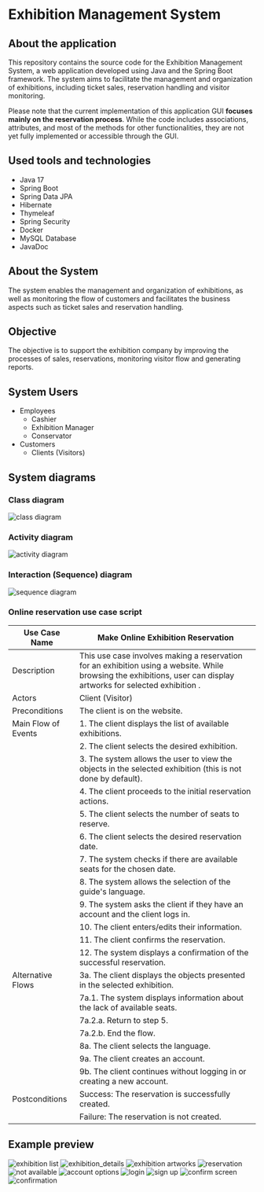# Exhibition Management System

## About the application
This repository contains the source code for the Exhibition Management System, a web application developed using Java and the Spring Boot framework. 
The system aims to facilitate the management and organization of exhibitions, including ticket sales, reservation handling and visitor monitoring.

Please note that the current implementation of this application GUI <b>focuses mainly on the reservation process</b>. 
While the code includes associations, attributes, and most of the methods for other functionalities, 
they are not yet fully implemented or accessible through the GUI.

## Used tools and technologies
- Java 17
- Spring Boot
- Spring Data JPA
- Hibernate
- Thymeleaf
- Spring Security
- Docker
- MySQL Database
- JavaDoc

## About the System
The system enables the management and organization of exhibitions, as well as monitoring the flow of customers and facilitates the business aspects such as ticket sales and reservation handling.

## Objective
The objective is to support the exhibition company by improving the processes of sales, reservations, monitoring visitor flow and generating reports.

## System Users
- Employees
  - Cashier
  - Exhibition Manager
  - Conservator
- Customers
  - Clients (Visitors)
 
## System diagrams
### Class diagram
![class diagram](/sample-images/cd_exhibition_management_system.svg)

### Activity diagram
![activity diagram](/sample-images/ad_online_reservation.svg)

### Interaction (Sequence) diagram
![sequence diagram](/sample-images/sd_online_reservation.svg)

### Online reservation use case script

| Use Case Name                           | Make Online Exhibition Reservation                          |
| --------------------------------------- | ---------------------------------------------------------- |
| Description                             | This use case involves making a reservation for an exhibition using a website. While browsing the exhibitions, user can display artworks for selected exhibition . |
| Actors                                  | Client (Visitor)                                           |
| Preconditions                          | The client is on the website.                              |
| Main Flow of Events                     | 1. The client displays the list of available exhibitions.   |
|                                         | 2. The client selects the desired exhibition.               |
|                                         | 3. The system allows the user to view the objects in the selected exhibition (this is not done by default). |
|                                         | 4. The client proceeds to the initial reservation actions.  |
|                                         | 5. The client selects the number of seats to reserve.       |
|                                         | 6. The client selects the desired reservation date.         |
|                                         | 7. The system checks if there are available seats for the chosen date. |
|                                         | 8. The system allows the selection of the guide's language. |
|                                         | 9. The system asks the client if they have an account and the client logs in. |
|                                         | 10. The client enters/edits their information.              |
|                                         | 11. The client confirms the reservation.                    |
|                                         | 12. The system displays a confirmation of the successful reservation. |
| Alternative Flows                       | 3a. The client displays the objects presented in the selected exhibition. |
|                                         | 7a.1. The system displays information about the lack of available seats. |
|                                         | 7a.2.a. Return to step 5.                                   |
|                                         | 7a.2.b. End the flow.                                       |
|                                         | 8a. The client selects the language.                        |
|                                         | 9a. The client creates an account.                          |
|                                         | 9b. The client continues without logging in or creating a new account. |
| Postconditions                          | Success: The reservation is successfully created.           |
|                                         | Failure: The reservation is not created.                    |

## Example preview
![exhibition list](/sample-images/exhibition_list.png)
![exhibition_details](/sample-images/exhibition_details.png)
![exhibition artworks](/sample-images/exhibition_artworks.png)
![reservation](/sample-images/pre_reservation.png)
![not available](/sample-images/reservation_not_available.png)
![account options](/sample-images/account_options.png)
![login](/sample-images/login.png)
![sign up](/sample-images/signup.png)
![confirm screen](/sample-images/confirm_reservation.png)
![confirmation](/sample-images/reservation_confirmation.png)
